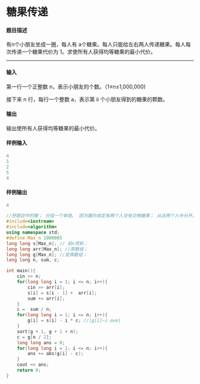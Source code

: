 # 糖果传递

#### 题目描述

 有n个小朋友坐成一圈，每人有 a个糖果。每人只能给左右两人传递糖果。每人每次传递一个糖果代价为 1。求使所有人获得均等糖果的最小代价。

------

#### 输入

 第一行一个正整数 n，表示小朋友的个数。（1≤n≤1,000,000)

 接下来 n 行，每行一个整数 a，表示第 ii 个小朋友得到的糖果的颗数。

#### 输出

 输出使所有人获得均等糖果的最小代价。

#### 样例输入

```c++
4
1
2
5
4
```

#### 样例输出

```c++
4
```

```c++
//把题目中的圈； 分成一个单链。 因为圈内肯定有两个人没有交换糖果； 从这两个人中分开。
#include<iostream>
#include<algorithm>
using namespace std;
#define Max_n 1000005
long long s[Max_n]; // 前n项和；
long long arr[Max_n]; //原数组；
long long g[Max_n]; //变换数组；
long long n, sum, c; 

int main(){
    cin >> n;
    for(long long i = 1; i <= n; i++){
        cin >> arr[i];
        s[i] = s[i - 1] +  arr[i];
        sum += arr[i];
	}
    c =  sum / n;
    for(long long i = 1; i <= n; i++){
        g[i] = s[i] - i * c; //|g[i]−i⋅ave|
    }
    sort(g + 1, g + 1 + n);
    c = g[n / 2];
    long long ans = 0;
    for(long long i = 1; i <= n; i++){
        ans += abs(g[i] - c);  
    }
    cout << ans;
    return 0;
}
```

